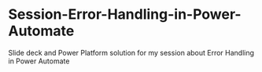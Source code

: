 # Session-Error-Handling-in-Power-Automate
Slide deck and Power Platform solution for my session about Error Handling in Power Automate
